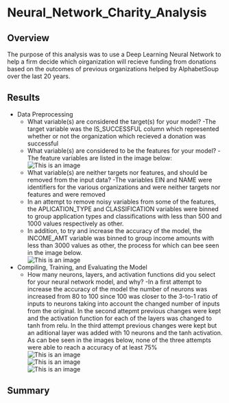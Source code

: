 # Neural_Network_Charity_Analysis

## Overview
The purpose of this analysis was to use a Deep Learning Neural Network to help a firm decide which oirganization will recieve funding from donations based on the outcomes of previous organizations helped by AlphabetSoup over the last 20 years.

## Results 
- Data Preprocessing
  - What variable(s) are considered the target(s) for your model?
    -The target variable was the IS_SUCCESSFUL column which represented whether or not the organization which recieved a donation was successful 
  - What variable(s) are considered to be the features for your model?
    -The feature variables are listed in the image below: </br>
    ![This is an image](https://github.com/smwhng/Neural_Network_Charity_Analysis/blob/main/Images/features.PNG)
  - What variable(s) are neither targets nor features, and should be removed from the input data?
    -The variables EIN and NAME were identifiers for the various organizations and were neither targets nor features and were removed
  - In an attempt to remove noisy variables from some of the features, the APLICATION_TYPE and CLASSIFICATION variables were binned to group application types and classifications with less than 500 and 1000 values respectively as other. 
  - In addition, to try and increase the accuracy of the model, the INCOME_AMT variable was binned to group income amounts with less than 3000 values as other, the process for which can bee seen in the image below. </br>
  ![This is an image](https://github.com/smwhng/Neural_Network_Charity_Analysis/blob/main/Images/Noise%20post.PNG)
- Compiling, Training, and Evaluating the Model
  - How many neurons, layers, and activation functions did you select for your neural network model, and why?
    -In a first attempt to increase the accuracy of the model the number of neurons was increased from 80 to 100 since 100 was closer to the 3-to-1 ratio of inputs to neurons taking into account the changed number of inputs from the original. In the second attepmt previous changes were kept and the activation function for each of the layers was changed to tanh from relu. In the third attempt previous changes were kept but an aditional layer was added with 10 neurons and the tanh activation. As can bee seen in the images below, none of the three attempts were able to reach a accuracy of at least 75% </br>
    ![This is an image](https://github.com/smwhng/Neural_Network_Charity_Analysis/blob/main/Images/1st.PNG) </br>
    ![This is an image](https://github.com/smwhng/Neural_Network_Charity_Analysis/blob/main/Images/2nd.PNG) </br>
    ![This is an image](https://github.com/smwhng/Neural_Network_Charity_Analysis/blob/main/Images/3rd.PNG) </br>
 
## Summary
